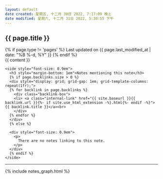 ```yaml
---
layout: default
date created: 星期五, 十二月 30日 2022, 7:17:09 晚上
date modified: 星期六, 十二月 31日 2022, 5:30:55 下午
---
```


<article>
  <div>
    <h1>{{ page.title }}</h1>
    <time datetime="{{ page.last_modified_at | date_to_xmlschema }}">{% if page.type != 'pages' %}
      Last updated on {{ page.last_modified_at | date: "%B %-d, %Y" }}
      {% endif %}
    </time>
  </div>

  <div id="notes-entry-container">
    <content>
      {{ content }}
    </content>

    <side style="font-size: 0.9em">
      <h3 style="margin-bottom: 1em">Notes mentioning this note</h3>
      {% if page.backlinks.size > 0 %}
      <div style="display: grid; grid-gap: 1em; grid-template-columns: repeat(1fr);">
      {% for backlink in page.backlinks %}
	    <div class="backlink-box">
        <li> <a class="internal-link" href="{{ site.baseurl }}{{ backlink.url }}{%- if site.use_html_extension -%}.html{%- endif -%}">{{ backlink.title }}</a><br>
        </div>
      {% endfor %}
      </div>
      {% else %}

      <div style="font-size: 0.9em">
        <p>
          There are no notes linking to this note.
        </p>
      </div>
      {% endif %}
    </side>
  </div>
</article>

<hr>

{% include notes_graph.html %}
